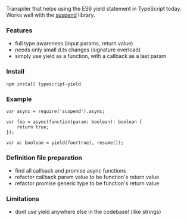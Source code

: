 Transpiler that helps using the ES6 yield statement in TypeScript today. Works 
well with the [suspend](https://github.com/jmar777/suspend) library.

### Features
- full type awareness (input params, return value)
- needs only small d.ts changes (signature overload)
- simply use yield as a function, with a callback as a last param

### Install

```
npm install typescript-yield
```

### Example

```
var async = require('suspend').async;

var foo = async(function(param: boolean): boolean {
	return true;
});

var a: boolean = yield(foo(true), resume());
```

### Definition file preparation
- find all callback and promise async functions
- refactor callback param value to be function's return value
- refactor promise generic type to be function's return value

### Limitations
- dont use yield anywhere else in the codebase! (like strings)
